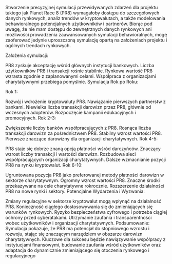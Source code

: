 Stworzenie precyzyjnej symulacji przewidywanych zdarzeń dla projektu takiego jak Planet Race 8 (PR8)
wymagałoby dostępu do szczegółowych danych rynkowych, analiz trendów w kryptowalutach, a także modelowania
behawioralnego potencjalnych użytkowników i partnerów. Biorąc pod uwagę, że nie mam dostępu do zewnętrznych danych 
rynkowych ani możliwości prowadzenia zaawansowanych symulacji behawioralnych, mogę zaoferować jedynie uproszczoną symulację 
opartą na założeniach projektu i ogólnych trendach rynkowych.

Założenia symulacji:

PR8 zyskuje akceptację wśród głównych instytucji bankowych.
Liczba użytkowników PR8 i transakcji rośnie stabilnie.
Rynkowa wartość PR8 wzrasta zgodnie z zaplanowanymi celami.
Współpraca z organizacjami charytatywnymi przebiega pomyślnie.
Symulacja Rok po Roku:

Rok 1:

Rozwój i wdrożenie kryptowaluty PR8.
Nawiązanie pierwszych partnerstw z bankami.
Niewielka liczba transakcji darowizn przez PR8, głównie od wczesnych adopterów.
Rozpoczęcie kampanii edukacyjnych i promocyjnych.
Rok 2-3:

Zwiększenie liczby banków współpracujących z PR8.
Rosnąca liczba transakcji darowizn za pośrednictwem PR8.
Stabilny wzrost wartości PR8.
Pierwsze znaczące darowizny dla organizacji charytatywnych.
Rok 4-5:

PR8 staje się dobrze znaną opcją płatności wśród darczyńców.
Znaczący wzrost liczby transakcji i wartości darowizn.
Rozbudowa sieci współpracujących organizacji charytatywnych.
Dalsze wzmacnianie pozycji PR8 na rynku kryptowalut.
Rok 6-10:

Ugruntowana pozycja PR8 jako preferowanej metody płatności darowizn w sektorze charytatywnym.
Ogromny wzrost wartości PR8.
Znaczne środki przekazywane na cele charytatywne rokrocznie.
Rozszerzenie działalności PR8 na nowe rynki i sektory.
Potencjalne Wydarzenia i Wyzwania:

Zmiany regulacyjne w sektorze kryptowalut mogą wpłynąć na działalność PR8.
Konieczność ciągłego dostosowywania się do zmieniających się warunków rynkowych.
Ryzyko bezpieczeństwa cyfrowego i potrzeba ciągłej ochrony przed cyberatakami.
Utrzymanie zaufania i transparentności wobec użytkowników i organizacji charytatywnych.
Podsumowanie:
Symulacja pokazuje, że PR8 ma potencjał do stopniowego wzrostu i rozwoju, stając się
znaczącym narzędziem w obszarze darowizn charytatywnych. Kluczowe dla sukcesu będzie nawiązywanie 
współpracy z instytucjami finansowymi, budowanie zaufania wśród użytkowników oraz adaptacja do dynamicznie 
zmieniającego się otoczenia rynkowego i regulacyjnego
